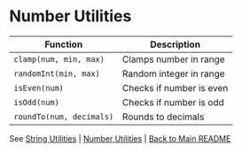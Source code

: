 # Number Utilities

| Function                    | Description                |
|-----------------------------|---------------------------|
| `clamp(num, min, max)`      | Clamps number in range    |
| `randomInt(min, max)`       | Random integer in range   |
| `isEven(num)`               | Checks if number is even  |
| `isOdd(num)`                | Checks if number is odd   |
| `roundTo(num, decimals)`    | Rounds to decimals        |

See [String Utilities](./STRING_UTILS.md) &#124; [Number Utilities](./NUMBER_UTILS.md) &#124; [Back to Main README](../README.md)
